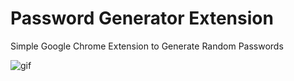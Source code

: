 # Password Generator Extension
Simple Google Chrome Extension to Generate Random Passwords

![gif](https://i.imgur.com/LIjTFcT.gif)
